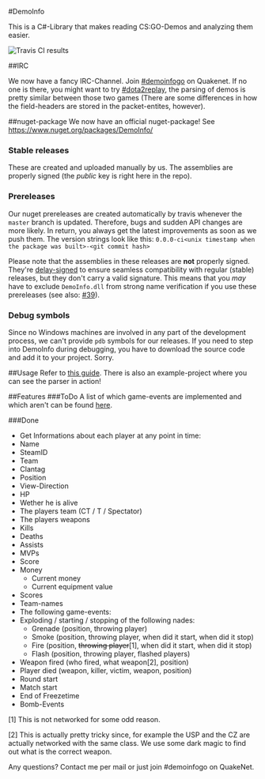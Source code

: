 #DemoInfo

This is a C#-Library that makes reading CS:GO-Demos and analyzing them easier. 

![Travis CI results](https://travis-ci.org/EHVAG/demoinfo.svg?branch=master)

##IRC

We now have a fancy IRC-Channel. Join [#demoinfogo](http://webchat.quakenet.org/?channels=demoinfogo) on Quakenet. If no one is there, you might want to try [#dota2replay](http://webchat.quakenet.org/?channels=dota2ŕeplay), the parsing of demos is pretty similar between those two games (There are some differences in how the field-headers are stored in the packet-entites, however).

##nuget-package
We now have an official nuget-package! See https://www.nuget.org/packages/DemoInfo/

### Stable releases

These are created and uploaded manually by us. The assemblies are properly signed (the *public* key is right here in the repo).

### Prereleases

Our nuget prereleases are created automatically by travis whenever the `master` branch is updated. Therefore, bugs and sudden API changes are more likely. In return, you always get the latest improvements as soon as we push them. The version strings look like this: `0.0.0-ci<unix timestamp when the package was built>-<git commit hash>`

Please note that the assemblies in these releases are **not** properly signed. They're [delay-signed](https://msdn.microsoft.com/en-us/library/t07a3dye.aspx) to ensure seamless compatibility with regular (stable) releases, but they don't carry a valid signature. This means that you *may* have to exclude `DemoInfo.dll` from strong name verification if you use these prereleases (see also: [#39](https://github.com/moritzuehling/demoinfo-public/pull/39)).

### Debug symbols

Since no Windows machines are involved in any part of the development process, we can't provide `pdb` symbols for our releases. If you need to step into DemoInfo during debugging, you have to download the source code and add it to your project. Sorry.

##Usage
Refer to [this guide](https://github.com/moritzuehling/demostatistics-generator/blob/master/README.md#usage-of-demoinfo-public). There is also an example-project where you can see the parser in action!

##Features 
###ToDo
A list of which game-events are implemented and which aren't can be found [here](https://gist.github.com/moritzuehling/bcc71f306249f0d85628). 

###Done

* Get Informations about each player at any point in time: 
 * Name
 * SteamID
 * Team
 * Clantag
 * Position
 * View-Direction
 * HP
 * Wether he is alive
 * The players team (CT / T / Spectator)
 * The players weapons
 * Kills
 * Deaths
 * Assists
 * MVPs
 * Score
 * Money
    * Current money
    * Current equipment value
* Scores
* Team-names
* The following game-events: 
 * Exploding / starting / stopping of the following nades: 
    * Grenade (position, throwing player)
    * Smoke (position, throwing player, when did it start, when did it stop)
    * Fire (position, ~~throwing player~~[1], when did it start, when did it stop)
    * Flash (position, throwing player, flashed players)
 * Weapon fired (who fired, what weapon[2], position)
 * Player died (weapon, killer, victim, weapon, position)
 * Round start
 * Match start
 * End of Freezetime
 * Bomb-Events

[1] This is not networked for some odd reason. 

[2] This is actually pretty tricky since, for example the USP and the CZ are actually networked with the same class. We use some dark magic to find out what is the correct weapon. 
  
 Any questions? Contact me per mail or just join #demoinfogo on QuakeNet. 
